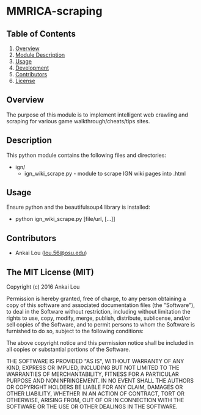 MMRICA-scraping
===============

## Table of Contents
1. [Overview](#overview)
2. [Module Description](#description)
3. [Usage](#usage)
4. [Development](#development)
5. [Contributors](#contributors)
6. [License](#the-mit-license)

## Overview
The purpose of this module is to implement intelligent web crawling and scraping for various game walkthrough/cheats/tips sites.

## Description
This python module contains the following files and directories:

* ign/
	* ign_wiki_scrape.py - module to scrape IGN wiki pages into .html

## Usage
Ensure python and the beautifulsoup4 library is installed:

* python ign_wiki_scrape.py [file/url, [...]]

## Contributors
* Ankai Lou (lou.56@osu.edu)

## The MIT License (MIT)

Copyright (c) 2016 Ankai Lou

Permission is hereby granted, free of charge, to any person obtaining a copy
of this software and associated documentation files (the "Software"), to deal
in the Software without restriction, including without limitation the rights
to use, copy, modify, merge, publish, distribute, sublicense, and/or sell
copies of the Software, and to permit persons to whom the Software is
furnished to do so, subject to the following conditions:

The above copyright notice and this permission notice shall be included in all
copies or substantial portions of the Software.

THE SOFTWARE IS PROVIDED "AS IS", WITHOUT WARRANTY OF ANY KIND, EXPRESS OR
IMPLIED, INCLUDING BUT NOT LIMITED TO THE WARRANTIES OF MERCHANTABILITY,
FITNESS FOR A PARTICULAR PURPOSE AND NONINFRINGEMENT. IN NO EVENT SHALL THE
AUTHORS OR COPYRIGHT HOLDERS BE LIABLE FOR ANY CLAIM, DAMAGES OR OTHER
LIABILITY, WHETHER IN AN ACTION OF CONTRACT, TORT OR OTHERWISE, ARISING FROM,
OUT OF OR IN CONNECTION WITH THE SOFTWARE OR THE USE OR OTHER DEALINGS IN THE
SOFTWARE.